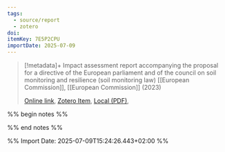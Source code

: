 ```yaml
---
tags:
  - source/report
  - zotero
doi: 
itemKey: 7E5P2CPU
importDate: 2025-07-09
---
```

>[!metadata]+
> Impact assessment report accompanying the proposal for a directive of the European parliament and of the council on soil monitoring and resilience (soil monitoring law)
> [[European Commission]], 
> [[European Commission]] (2023)
> 
> [Online link](https://op.europa.eu/en/publication-detail/-/publication/1a4a0a06-1b4f-11ee-806b-01aa75ed71a1/language-en), [Zotero Item](zotero://select/library/items/7E5P2CPU), [Local (PDF)](file://C:/Users/aburg/Documents/references/zotero/storage/M2SHR9RN/_1_EN_impact_assessment_part1_v4.pdf), 

%% begin notes %%

%% end notes %%

%% Import Date: 2025-07-09T15:24:26.443+02:00 %%
